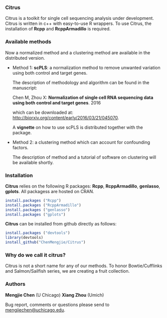 ### Citrus

Citrus is a toolkit for single cell sequencing analysis under development. 
Citrus is written in c++ with easy-to-use R wrappers. 
To use Citrus, the installation of **Rcpp** and **RcppArmadillo** is required. 

### Available methods

Now a normalized method and a clustering method are available in the distributed version. 

* Method 1: **scPLS**: a normalization method to remove unwanted variation using both control and target genes.

  The description of methodology and algorithm can be found in the manuscript:

  Chen M, Zhou X: **Normalization of single cell RNA sequencing data using both control and target genes**. 2016

  which can be downloaded at: http://biorxiv.org/content/early/2016/03/21/045070.

  A **vignette** on how to use scPLS is distributed together with the package.

* Method 2: a clustering method which can account for confounding factors.

  The description of method and a tutorial of software on clustering will be available shortly.


### Installation

**Citrus** relies on the following R packages: **Rcpp**, **RcppArmadillo**, **genlasso**, **gplots**. All packagess are hosted on CRAN. 
  ```R
  install.packages ("Rcpp")
  install.packages ("RcppArmadillo")
  install.packages ("genlasso")
  install.packages ("gplots")
  ```

**Citrus** can be installed from github directly as follows:

  ```R
  install.packages ("devtools")
  library(devtools)
  install_github("ChenMengjie/Citrus")
  ```
  
### Why do we call it citrus? 
Citrus is not a short name for any of our methods. To honor Bowtie/Cufflinks and Salmon/Sailfish series, we are creating a fruit collection. 

### Authors

**Mengjie Chen** (U Chicago) 
**Xiang Zhou** (Umich)

Bug report, comments or questions please send to mengjiechen@uchicago.edu.
